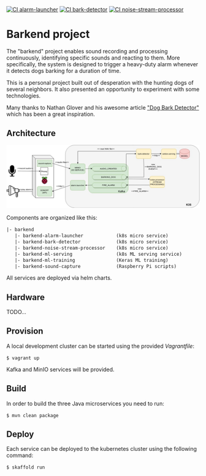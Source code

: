 [![CI alarm-launcher](https://github.com/santiagocardin/barkend/actions/workflows/alarm-launcher.yaml/badge.svg)](https://github.com/santiagocardin/barkend/actions/workflows/alarm-launcher.yaml)
[![CI bark-detector](https://github.com/santiagocardin/barkend/actions/workflows/bark-detector.yaml/badge.svg)](https://github.com/santiagocardin/barkend/actions/workflows/bark-detector.yaml)
[![CI noise-stream-processor](https://github.com/santiagocardin/barkend/actions/workflows/noise-stream-processor.yaml/badge.svg)](https://github.com/santiagocardin/barkend/actions/workflows/noise-stream-processor.yaml)

# Barkend project

The "barkend" project enables sound recording and processing continuously, identifying specific sounds and reacting to them. More specifically, the system is designed to trigger a heavy-duty alarm whenever it detects dogs barking for a duration of time.

This is a personal project built out of desperation with the hunting dogs of several neighbors. It also presented an opportunity to experiment with some technologies. 

Many thanks to Nathan Glover and his awesome article ["Dog Bark Detector"](https://devopstar.com/2020/04/13/dog-bark-detector-machine-learning-model) which has been a great inspiration.

## Architecture

![arhitecture](img/barkend.jpg)

Components are organized like this:

```
|- barkend
   |- barkend-alarm-launcher            (k8s micro service)
   |- barkend-bark-detector             (k8s micro service)
   |- barkend-noise-stream-processor    (k8s micro service)
   |- barkend-ml-serving                (k8s ML serving service)
   |- barkend-ml-training               (Keras ML training)   
   |- barkend-sound-capture             (Raspberry Pi scripts)

```

All services are deployed via helm charts.

## Hardware

TODO...

## Provision

A local development cluster can be started using the provided _Vagrantfile_:

```shell
$ vagrant up
```

Kafka and MinIO services will be provided.

## Build

In order to build the three Java microservices you need to run:

```shell
$ mvn clean package
```

## Deploy

Each service can be deployed to the kubernetes cluster using the following command:

```shell
$ skaffold run
```
